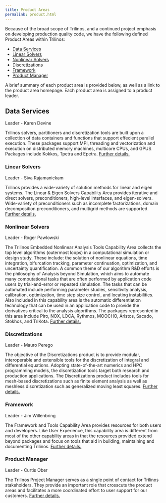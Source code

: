 ```yaml
---
title: Product Areas
permalink: product.html
---
```


Because of the broad scope of Trilinos, and a continued project emphasis on developing production quality code, we have the following defined Product Areas within Trilinos:
- [Data Services](#data-services)   
- [Linear Solvers](#linear-solvers)      
- [Nonlinear Solvers](#nonlinear-solvers)    
- [Discretizations](#discretizations)    
- [Framework](#framework)  
- [Product Manager](#product-manager)  

A brief summary of each product area is provided below, as well as a link to the product area homepage. Each product area is assigned to a product leader.

## Data Services
Leader - Karen Devine

Trilinos solvers, partitioners and discretization tools are built upon a collection of data containers and functions that support effecient parallel execution.  These packages support MPI, threading and vectorization and execution on distributed memory machines, multicore CPUs, and GPUS.  Packages include Kokkos, Tpetra and Epetra.  [Further details.](products/data.md)

### Linear Solvers
Leader - Siva Rajamanickam

Trilinos provides a wide-variety of solution methods for linear and eigen systems. The Linear & Eigen Solvers Capability Area provides iterative and direct solvers, preconditioners, high-level interfaces, and eigen-solvers. Wide-variety of  preconditioners such as incomplete factorizations, domain decomposition preconditioners, and multigrid methods are supported. [Further details.](products/linear.md) <a name="NonlinearSolvers"></a>

### Nonlinear Solvers
Leader - Roger Pawlowski

The Trilinos Embedded Nonlinear Analysis Tools Capability Area collects the top level algorithms (outermost loops) in a computational simulation or design study. These include: the solution of nonlinear equations, time integration, bifurcation tracking, parameter continuation, optimization, and uncertainty quantification. A common theme of our algorithm R&D efforts is the philosophy of Analysis beyond Simulation, which aims to automate many computational tasks that are often performed by application code users by trial-and-error or repeated simulation. The tasks that can be automated include performing parameter studies, sensitivity analysis, calibration, optimization, time step size control, and locating instabilities. Also included in this capability area is the automatic differentiation technology that can be used in an application code to provide the derivatives critical to the analysis algorithms.  The packages represented in this area include Piro, NOX, LOCA, Rythmos, MOOCHO, Aristos, Sacado, Stokhos, and TriKota.   [Further details.](products/nonlinear.md)

### Discretizations
Leader - Mauro Perego

The objective of the Discretizations product is to provide modular, interoperable and extensible tools for the discretization of integral and differential equations. Adopting state-of-the-art numerics and HPC programming models, the discretization tools target both research and production applications. The Discretizations product includes tools for mesh-based discretizations such as finite element analysis as well as meshless discretization such as generalized moving least squares. [Further details.](products/discretizations.md) <a name="ScalableLinearAlgebra"></a> 

### Framework
Leader - Jim Willenbring

The Framework and Tools Capability Area provides resources for both users and developers. Like User Experience, this capability area is different from most of the other capability areas in that the resources provided extend beyond packages and focus on tools that aid in building, maintaining and documenting Trilinos.  [Further details.](products/framework.md) <a name="SoftwareEngineering"></a>

### Product Manager
Leader - Curtis Ober

The Trilinos Project Manager serves as a single point of contact for Trilinos stakeholders.  They provide an important role that crosscuts the product areas and facilitates a more coordinated effort to user support for our customers.  [Further details.](products/productmanager.md)
